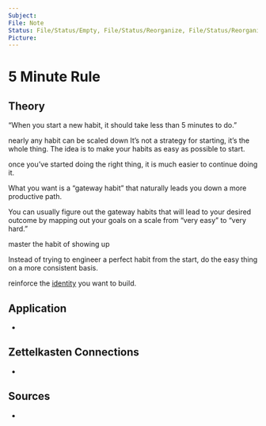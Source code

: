 ```yaml
---
Subject: 
File: Note
Status: File/Status/Empty, File/Status/Reorganize, File/Status/Reorganize, File/Status/Recategorize, File/Status/Summarize, File/Status/Structuralize
Picture: 
---
```


# 5 Minute Rule

## Theory


“When you start a new habit, it should take less than 5 minutes to do.”

nearly any habit can be scaled down
It’s not a strategy for starting, it’s the whole thing.
The idea is to make your habits as easy as possible to start.

once you’ve started doing the right thing, it is much easier to continue doing it.



What you want is a “gateway habit” that naturally leads you down a more productive path.

You can usually figure out the gateway habits that will lead to your desired outcome by mapping out your goals on a scale from “very easy” to “very hard.”

master the habit of showing up


Instead of trying to engineer a perfect habit from the start, do the easy thing on a more consistent basis.



reinforce the [identity](https://jamesclear.com/identity-based-habits) you want to build. 









## Application
- 

## Zettelkasten Connections
- 

## Sources
- 






